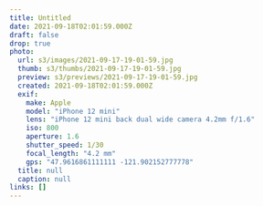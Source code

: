 ```yaml
---
title: Untitled
date: 2021-09-18T02:01:59.000Z
draft: false
drop: true
photo:
  url: s3/images/2021-09-17-19-01-59.jpg
  thumb: s3/thumbs/2021-09-17-19-01-59.jpg
  preview: s3/previews/2021-09-17-19-01-59.jpg
  created: 2021-09-18T02:01:59.000Z
  exif:
    make: Apple
    model: "iPhone 12 mini"
    lens: "iPhone 12 mini back dual wide camera 4.2mm f/1.6"
    iso: 800
    aperture: 1.6
    shutter_speed: 1/30
    focal_length: "4.2 mm"
    gps: "47.9616861111111 -121.902152777778"
  title: null
  caption: null
links: []
---
```

